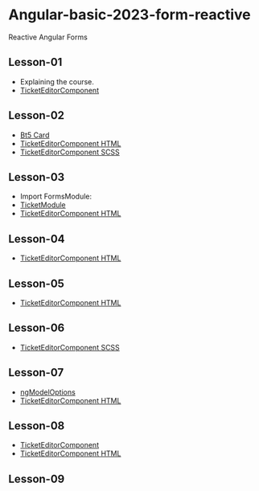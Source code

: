 # Angular-basic-2023-form-reactive
Reactive Angular Forms

## Lesson-01
- Explaining the course.
- [TicketEditorComponent](src/app/ticket/ticket-editor/ticket-editor.component.ts)

## Lesson-02
- [Bt5 Card](https://getbootstrap.com/docs/5.3/components/card/#titles-text-and-links)
- [TicketEditorComponent HTML](src/app/ticket/ticket-editor/ticket-editor.component.html)
- [TicketEditorComponent SCSS](src/app/ticket/ticket-editor/ticket-editor.component.scss)

## Lesson-03
- Import FormsModule:
- [TicketModule](src/app/ticket/ticket.module.ts)
- [TicketEditorComponent HTML](src/app/ticket/ticket-editor/ticket-editor.component.html)

## Lesson-04
- [TicketEditorComponent HTML](src/app/ticket/ticket-editor/ticket-editor.component.html)

## Lesson-05
- [TicketEditorComponent HTML](src/app/ticket/ticket-editor/ticket-editor.component.html)

## Lesson-06
- [TicketEditorComponent SCSS](src\app\ticket\ticket-editor\ticket-editor.component.scss)

## Lesson-07
- [ngModelOptions](https://angular.io/api/forms/NgModel#properties)
- [TicketEditorComponent HTML](src/app/ticket/ticket-editor/ticket-editor.component.html)

## Lesson-08
- [TicketEditorComponent](src/app/ticket/ticket-editor/ticket-editor.component.ts)
- [TicketEditorComponent HTML](src/app/ticket/ticket-editor/ticket-editor.component.html)

## Lesson-09
